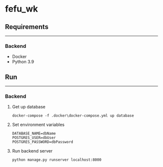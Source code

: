 # fefu_wk

## Requirements
___
### Backend
* Docker
* Python 3.9

## Run
___
### Backend
1) Get up database
    ``` shell
    docker-compose -f .docker\docker-compose.yml up database
    ```
2) Set environment variables
    ```
   DATABASE_NAME=dbName
   POSTGRES_USER=dbUser
   POSTGRES_PASSWORD=dbPassword
   ```
3) Run backend server
    ``` shell
    python manage.py runserver localhost:8000
    ```